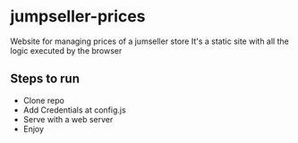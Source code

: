 # jumpseller-prices
Website for managing prices of a jumseller store
It's a static site with all the logic executed by the browser

## Steps to run
- Clone repo
- Add Credentials at config.js
- Serve with a web server
- Enjoy
